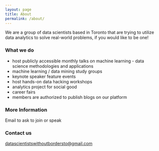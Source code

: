 ```yaml
---
layout: page
title: About
permalink: /about/
---
```


We are a group of data scientists based in Toronto that are trying to utilize data analytics to solve real-world problems, if you would like to be one!

### What we do

* host publicly accessible monthly talks on machine learning - data science methodologies and applications 
* machine learning / data mining study groups 
* keynote speaker feature events 
* host hands-on data hacking workshops 
* analytics project for social good
* career fairs 
* members are authorized to publish blogs on our platform

### More Information

Email to ask to join or speak

### Contact us

[datascientistswithoutbordersto@gmail.com](mailto:datascientistswithoutbordersto@gmail.com)
